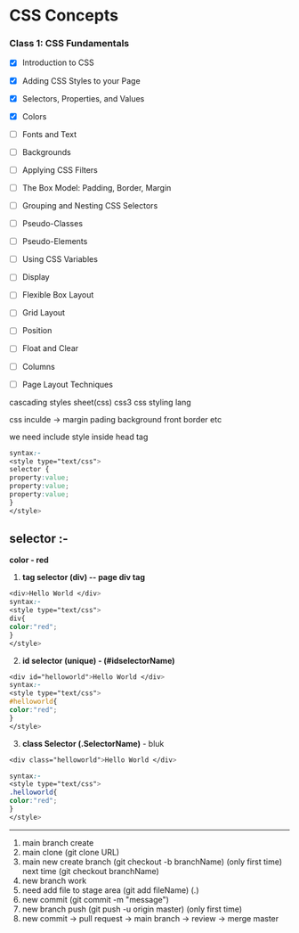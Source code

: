 
# CSS Concepts
### Class 1: CSS Fundamentals
- [x] Introduction to CSS
- [x] Adding CSS Styles to your Page
- [x] Selectors, Properties, and Values
- [X] Colors
- [ ] Fonts and Text
- [ ] Backgrounds
- [ ] Applying CSS Filters
- [ ] The Box Model: Padding, Border, Margin
- [ ] Grouping and Nesting CSS Selectors
- [ ] Pseudo-Classes
- [ ] Pseudo-Elements
- [ ] Using CSS Variables
- [ ] Display
- [ ] Flexible Box Layout
- [ ] Grid Layout
- [ ] Position
- [ ] Float and Clear
- [ ] Columns
- [ ] Page Layout Techniques



cascading styles sheet(css) css3
css styling lang


css inculde -> margin pading background front border etc 

we need include style inside head tag

```css
syntax:-
<style type="text/css">
selector {
property:value;
property:value;
property:value;
}
</style>
```

## selector  :- 
**color - red**
1. **tag selector (div)  -- page div tag** 
```css
<div>Hello World </div>
syntax:-
<style type="text/css">
div{
color:"red";
}
</style>
```
2. **id selector (unique) - (#idselectorName)**

```css
<div id="helloworld">Hello World </div>
syntax:-
<style type="text/css">
#helloworld{
color:"red";
}
</style>
```

3. **class Selector (.SelectorName)** - bluk
```css
<div class="helloworld">Hello World </div>

syntax:-
<style type="text/css">
.helloworld{
color:"red";
}
</style>
```



------------------------------------

1. main branch create 
1. main clone (git clone URL)
1. main new create branch (git checkout -b branchName) (only first time) next time (git checkout branchName)
1. new branch work
1. need add file to stage area (git add fileName) (.)
1. new commit  (git commit -m "message")
1. new branch push (git push -u origin master) (only first time)
1. new commit -> pull request -> main branch -> review -> merge master



